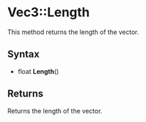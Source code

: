 # Vec3::Length #
This method returns the length of the vector.

## Syntax ##
- float **Length**()

## Returns ##
Returns the length of the vector.
